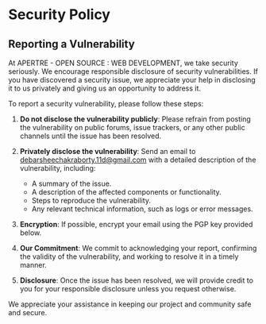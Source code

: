 # Security Policy

## Reporting a Vulnerability

At APERTRE - OPEN SOURCE : WEB DEVELOPMENT, we take security seriously. We encourage responsible disclosure of security vulnerabilities. If you have discovered a security issue, we appreciate your help in disclosing it to us privately and giving us an opportunity to address it.

To report a security vulnerability, please follow these steps:

1. **Do not disclose the vulnerability publicly**: Please refrain from posting the vulnerability on public forums, issue trackers, or any other public channels until the issue has been resolved.

2. **Privately disclose the vulnerability**: Send an email to [debarsheechakraborty.11d@gmail.com](mailto:debarsheechakraborty.11d@gmail.com) with a detailed description of the vulnerability, including:

   - A summary of the issue.
   - A description of the affected components or functionality.
   - Steps to reproduce the vulnerability.
   - Any relevant technical information, such as logs or error messages.

3. **Encryption**: If possible, encrypt your email using the PGP key provided below.

4. **Our Commitment**: We commit to acknowledging your report, confirming the validity of the vulnerability, and working to resolve it in a timely manner.

5. **Disclosure**: Once the issue has been resolved, we will provide credit to you for your responsible disclosure unless you request otherwise.

We appreciate your assistance in keeping our project and community safe and secure.
